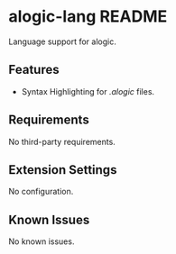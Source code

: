 # alogic-lang README

Language support for alogic.

## Features

* Syntax Highlighting for _.alogic_ files.

## Requirements

No third-party requirements.

## Extension Settings

No configuration.

## Known Issues

No known issues.
